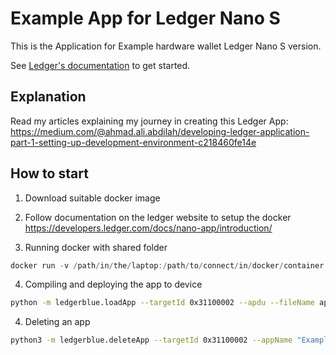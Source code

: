 # Example App for Ledger Nano S

This is the Application for Example hardware wallet Ledger Nano S version.

See [Ledger's documentation](http://ledger.readthedocs.io) to get started.

## Explanation

Read my articles explaining my journey in creating this Ledger App:
https://medium.com/@ahmad.ali.abdilah/developing-ledger-application-part-1-setting-up-development-environment-c218460fe14e

## How to start

1. Download suitable docker image

2. Follow documentation on the ledger website to setup the docker https://developers.ledger.com/docs/nano-app/introduction/

3. Running docker with shared folder

```c
docker run -v /path/in/the/laptop:/path/to/connect/in/docker/container -ti docker/image
```

4. Compiling and deploying the app to device

```bash
python -m ledgerblue.loadApp --targetId 0x31100002 --apdu --fileName app.hex --appName "Example Test" --appFlags 0x00
```

4. Deleting an app

```bash
python3 -m ledgerblue.deleteApp --targetId 0x31100002 --appName "Example Test"
```
